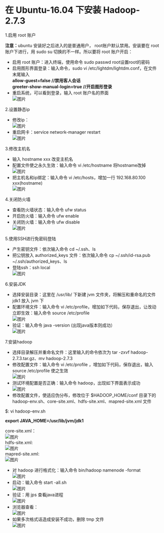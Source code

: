 ﻿# 在 Ubuntu-16.04 下安装 Hadoop-2.7.3

  1.启用 root 账户
  
  <b>注意：</b>ubuntu 安装好之后进入的是普通用户， root账户默认禁用。安装要在 root 账户下进行，用 sudo su 切换的不一样。所以要将 root 账户开启：                                                                                                       
  * 启用 root 账户：进入终端，使用命令 sudo passwd root设置root的密码                                                              
  * 启用图形界面登录：输入命令，sudo vi /etc/lightdm/lightdm.conf，在文件末尾输入                                             
  <b>allow-guest=false //禁用客人会话                                
  greeter-show-manual-login=true //开启图形登录</b>                                                 
  * 重启系统，可以看到登录，输入 root 账户名的界面                                                               
  ![图片](https://github.com/Hiooary/hadoop_3.io/blob/master/images/one.PNG)

 2.设置静态ip                                                                                                 
  * 修改ip：                                                                                                         
  ![图片](https://github.com/Hiooary/hadoop_3.io/blob/master/images/two.PNG)
  * 重启网卡：service network-manager restart                          
  ![图片](https://github.com/Hiooary/hadoop_3.io/blob/master/images/three.PNG)                                            

 3.修改主机名                                                                                                                  
  * 输入 hostname xxx 改变主机名                                             
  * 配置文件使之永久生效：输入命令 vi /etc/hostname  将hostname改掉                                              
  ![图片](https://github.com/Hiooary/hadoop_3.io/blob/master/images/hostname.PNG)
  * 把主机名和ip绑定：输入命令 vi /etc/hosts，增加一行 192.168.80.100 xxx(hostname)                                            
  ![图片](https://github.com/Hiooary/hadoop_3.io/blob/master/images/hosts.PNG)
  
 4.关闭防火墙                                                                                        
  * 查看防火墙状态：输入命令 ufw status                                            
  * 开启防火墙：输入命令 ufw enable                                            
  * 关闭防火墙：输入命令 ufw disable                                            
  ![图片](https://github.com/Hiooary/hadoop_3.io/blob/master/images/ufw.PNG)                                            

 5.使用SSH进行免密码登陆                                                                                        
  * 产生密钥文件：依次输入命令 cd ~/.ssh、ls                                                  
  * 把公钥放入 authorized_keys 文件：依次输入命令 cp ~/.ssh/id-rsa.pub ~/.ssh/authorized_keys、ls                                                                                                                
  * 登陆ssh：ssh local                                                                                          
  ![图片](https://github.com/Hiooary/hadoop_3.io/blob/master/images/ssh.PNG)

 6.安装JDK                                                                           
  * 选择安装目录：这里在 /usr/lib/ 下新建 jvm 文件夹，将解压和重命名的文件 jdk1 放入 jvm 下                              
  * 配置环境文件：输入命令 vi /etc/profile，增加如下代码，保存退出，让改动立即生效：输入命令 source /etc/profile      
  ![图片](https://github.com/Hiooary/hadoop_3.io/blob/master/images/java.PNG)                              
  * 验证：输入命令 java -version (出现java版本则成功）                                                            
  ![图片](https://github.com/Hiooary/hadoop_3.io/blob/master/images/javav.PNG)                              

  7.安装hadoop                                                                                                         
   * 选择目录解压并重命名文件：这里输入的命令依次为 tar -zxvf hadoop-2.7.3.tar.gz、mv hadoop-2.7.3                                                                                                                  
   * 修改配置文件：输入命令 vi /etc/profile ，增加如下代码，保存退出，输入 source /etc/profile 使之生效               
   ![图片](https://github.com/Hiooary/hadoop_3.io/blob/master/images/hadoop.PNG)                              
   * 测试环境配置是否正确：输入命令 hadoop，出现如下界面表示成功                                             
   ![图片](https://github.com/Hiooary/hadoop_3.io/blob/master/images/hadp.PNG)                                             
   * 修改配置文件，使适应伪分布，修改位于 $HADOOP_HOME/conf 目录下的 hadoop-env.sh、core-site.xml、hdfs-site.xml、mapred-site.xml 文件
                                                                           
   $: vi hadoop-env.sh                                                            

   <b>export JAVA_HOME=/usr/lib/jvm/jdk1</b>                                                               
                     
   core-site.xml：                                                            
   ![图片](https://github.com/Hiooary/hadoop_3.io/blob/master/images/core.PNG)                              
   hdfs-site.xml:                                                                                          
   ![图片](https://github.com/Hiooary/hadoop_3.io/blob/master/images/hdfs.PNG)                                              
   mapred-site.xml:                                                                                                 
   ![图片](https://github.com/Hiooary/hadoop_3.io/blob/master/images/mapred.PNG)                                               
   * 对 hadoop 进行格式化：输入命令 bin/hadoop namenode -format                              
   ![图片](https://github.com/Hiooary/hadoop_3.io/blob/master/images/bin.PNG)
   * 启动：输入命令 start -all.sh                                                            
   ![图片](https://github.com/Hiooary/hadoop_3.io/blob/master/images/start.PNG)  
   * 验证：用 jps 查看java进程                                                            
   ![图片](https://github.com/Hiooary/hadoop_3.io/blob/master/images/yes.PNG)  
   * 浏览器查看：                                                            
   ![图片](https://github.com/Hiooary/hadoop_3.io/blob/master/images/namenode.PNG) 
   * 如果多次格式话造成安装不成功，删除 tmp 文件                                                                           
   ![图片](https://github.com/Hiooary/hadoop_3.io/blob/master/images/tmp.PNG)                                                 



